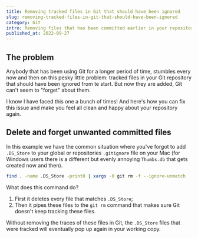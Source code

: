 ```yaml
---
title: Removing tracked files in Git that should have been ignored
slug: removing-tracked-files-in-git-that-should-have-been-ignored
category: Git
intro: Removing files that has been committed earlier in your repository is something you encouter once in a while. Read here how you can do this.
published_at: 2022-09-27
---
```


## The problem

Anybody that has been using Git for a longer period of time, stumbles every now and then on this pesky little problem: tracked files in your Git repository that should have been ignored from te start. But now they are added, Git can't seem to "forget" about them.

I know I have faced this one a bunch of times! And here's how you can fix this issue and make you feel all clean and happy about your repository again.

## Delete and forget unwanted committed files

In this example we have the common situation where you've forgot to add `.DS_Store` to your global or repositories `.gitignore` file on your Mac (for Windows users there is a different but evenly annoying `Thumbs.db` that gets created now and then).

```bash
find . -name .DS_Store -print0 | xargs -0 git rm -f --ignore-unmatch
```

What does this command do?

1. First it deletes every file that matches `.DS_Store`;
2. Then it pipes these files to the `git rm` command that makes sure Git doesn't keep tracking these files.

Without removing the traces of these files in Git, the `.DS_Store` files that were tracked will eventually pop up again in your working copy.
